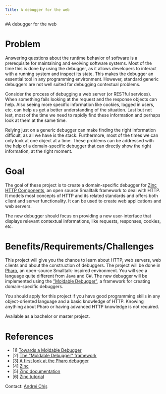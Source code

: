 ```yaml
---
Title: A debugger for the web
---
```

#A debugger for the web
# Problem


Answering questions about the runtime behavior of software is a prerequisite for maintaining and evolving software systems. Most of the time this is done by using the debugger, as it allows developers to interact with a running system and inspect its state. This makes the debugger an essential tool in any programming environment. However, standard generic debuggers are not well suited for debugging contextual problems. 


Consider the process of debugging a web server (or RESTful services). When something fails looking at the request and the response objects can help. Also seeing more specific information like cookies, logged in users, etc. can help us get a better understanding of the situation. Last but not lest, most of the time we need to rapidly find these information and perhaps look at them at the same time. 


Relying just on a generic debugger can make finding the right information difficult, as all we have is the stack. Furthermore, most of the times we can only look at one object at a time. These problems can be addressed with the help of a domain-specific debugger   that can directly show the right information, at the right moment.


# Goal


The goal of these project is to create a domain-specific debugger for [Zinc HTTP Components](http://zn.stfx.eu/%20), an open source Smalltalk framework to deal with HTTP. It models most concepts of HTTP and its related standards and offers both client and server functionality. It can be used to create web applications and web servers.

The new debugger should focus on providing a new user-interface that displays relevant contextual informations, like requests, responses, cookies, etc. 

# Benefits/Requirements/Challenges

This project will give you the chance to learn about HTTP, web servers, web clients and about the construction of debuggers. The project will be done in [Pharo](http://www.pharo-project.org/%20), an open-source Smalltalk-inspired environment. You will see a language quite different from Java and C#. The new debugger will be implemented using the ["Moldable Debugger"](/research/moldabledebugger), a framework for creating domain-specific debuggers.

You should apply for this project if you have good programming skills in any object-oriented language and a basic knowledge of HTTP. Knowing anything about Pharo or having advanced HTTP knowledge is not required.

Available as a bachelor or master project.

# References


-  [1] [Towards a Moldable Debugger](http://rmod.lille.inria.fr/archives/dyla13/dyla13_4_Towards_a_Moldable_Debugger.pdf)
-  [2] [The "Moldable Debugger" framework](/research/moldabledebugger)
-  [3] [A first look at the Pharo debugger](http://chisvasileandrei.wordpress.com/2013/10/24/a-first-look-at-the-pharo-debugger/)
-  [4] [Zinc](http://zn.stfx.eu/zn)
-  [5] [Zinc documentation](http://zn.stfx.eu/zn/zinc-http-components-paper.html%20)
-  [6] [Zinc tutorial](http://zn.stfx.eu/zn/build-and-deploy-1st-webapp)

Contact: [Andrei Chiş](%base_url%/staff/andreichis)
